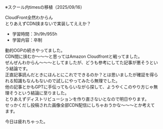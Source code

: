 ※スクール内timesの移植（2025/09/16）

CloudFront全然わからん  
とりあえずCDN挟まないで実装してええか？

- 学習時間：3h/9h/955h
- 学習内容：卒制

動的OGPの続きやってました。  
CDN間に挟むか～～～と思ってはAmazon Cloudfrontと戦ってました。  
ぜんぜんわからん～～～としてましたが、どうも参考にしてた記事が悪そうという結論です。  
正直記事読んだときにほんとにこれでできるのか？とは思いましたが確証を得られる知識もなんもないので試しにやってみたら無理でした。  
他の記事とかもGPTに手伝ってもらいながら探して、ようやくこのやり方じゃ無理そうという結論に至りました。  
とりあえずディストリビューションを作り直さないとなので明日やります。  
せっかくだし投稿された画像全部CDN配信にしちゃおうかな～～～とか考えてます。

今日は疲れちゃった。

